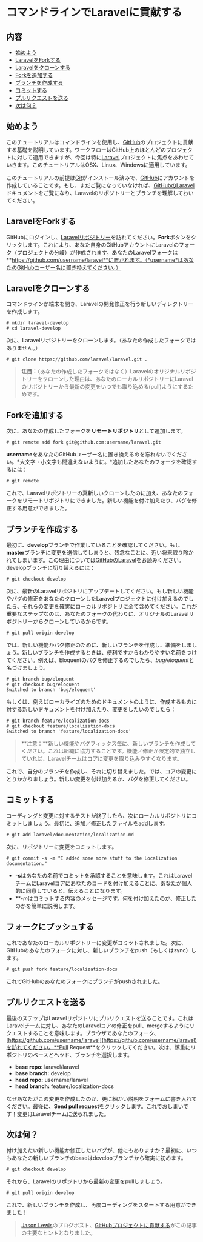 # コマンドラインでLaravelに貢献する

## 内容
 - [始めよう](#getting-started)
 - [LaravelをForkする](#forking-laravel)
 - [Laravelをクローンする](#cloning-laravel)
 - [Forkを追加する](#adding-your-fork)
 - [ブランチを作成する](#creating-branches)
 - [コミットする](#committing)
 - [プルリクエストを送る](#submitting-a-pull-request)
 - [次は何？](#whats-next)

<a name='getting-started'></a>
## 始めよう

このチュートリアルはコマンドラインを使用し、[GitHub](https://github.com/)のプロジェクトに貢献する基礎を説明しています。ワークフローはGitHub上のほとんどのプロジェクトに対して適用できますが、今回は特に[Laravel](https://github.com/laravel/laravel)プロジェクトに焦点をあわせていきます。このチュートリアルはOSX、Linux、Windowsに適用しています。

このチュートリアルの前提は[Git](http://git-scm.com/)がインストール済みで、[GitHub](https://github.com/signup/free)にアカウントを作成していることです。もし、まだご覧になっていなければ、[GitHubのLaravel](/docs/contrib/github)ドキュメントをご覧になり、Laravelのリポジトリーとブランチを理解しておいてください。

<a name='forking-laravel'></a>
## LaravelをForkする

GitHubにログインし、[Laravelリポジトリー](https://github.com/laravel/laravel)を訪れてください。**Fork**ボタンをクリックします。これにより、あなた自身のGitHubアカウントにLaravelのフォーク（プロジェクトの分岐）が作成されます。あなたのLaravelフォークは**https://github.com/username/laravel**に置かれます。（*username*はあなたのGitHubユーザー名に置き換えてください。）

<a name='cloning-laravel'></a>
## Laravelをクローンする

コマンドラインか端末を開き、Laravelの開発修正を行う新しいディレクトリーを作成します。

	# mkdir laravel-develop
	# cd laravel-develop

次に、Laravelリポジトリーをクローンします。（あなたの作成したフォークではありません。）

	# git clone https://github.com/laravel/laravel.git .

> **注目：**（あなたの作成したフォークではなく）Laravelのオリジナルリポジトリーをクローンした理由は、あなたのローカルリポジトリーにLaravelのリポジトリーから最新の変更をいつでも取り込める(pull)ようにするためです。

<a name='adding-your-fork'></a>
## Forkを追加する

次に、あなたの作成したフォークを**リモートリポジトリ**として追加します。

	# git remote add fork git@github.com:username/laravel.git

**username**をあなたのGitHubユーザー名に置き換えるのを忘れないでください。*大文字・小文字も間違えないように。*追加したあなたのフォークを確認するには：

	# git remote

これで、Laravelリポジトリーの真新しいクローンしたのに加え、あなたのフォークをリモートリポジトリにできました。新しい機能を付け加えたり、バグを修正する用意ができました。

<a name='creating-branches'></a>
## ブランチを作成する

最初に、**develop**ブランチで作業していることを確認してください。もし**master**ブランチに変更を送信してしまうと、残念なことに、近い将来取り除かれてしまいます。この理由については[GitHubのLaravel](/docs/contrib/github)をお読みください。developブランチに切り替えるには：

	# git checkout develop

次に、最新のLaravelリポジトリにアップデートしてください。もし新しい機能やバグの修正をあなたのクローンしたLaravelプロジェクトに付け加えるのでしたら、それらの変更を確実にローカルリポジトリに全て含めてください。これが重要なステップなのは、あなたのフォークの代わりに、オリジナルのLaravelリポジトリーからクローンしているからです。

	# git pull origin develop

では、新しい機能かバグ修正のために、新しいブランチを作成し、準備をしましょう。新しいブランチを作成するときは、便利ですからわかりやすい名前をつけてください。例えば、Eloquentのバグを修正するのでしたら、*bug/eloquent*と名づけましょう。

	# git branch bug/eloquent
	# git checkout bug/eloquent
	Switched to branch 'bug/eloquent'

もしくは、例えばローカライズのためのドキュメントのように、作成するものに対する新しいドキュメントを付け加えたり、変更をしたいのでしたら：

	# git branch feature/localization-docs
	# git checkout feature/localization-docs
	Switched to branch 'feature/localization-docs'

> **注意：**新しい機能やバグフィックス毎に、新しいブランチを作成してください。これは組織に協力することです。機能／修正が限定的で独立していれば、Laravelチームはコアに変更を取り込みやすくなります。

これで、自分のブランチを作成し、それに切り替えました。では、コアの変更にとりかかりましょう。新しい変更を付け加えるか、バグを修正してください。

<a name='committing'></a>
## コミットする

コーディングと変更に対するテストが終了したら、次にローカルリポジトリにコミットしましょう。最初に、追加／修正したファイルをaddします。

	# git add laravel/documentation/localization.md

次に、リポジトリーに変更をコミットします。

	# git commit -s -m "I added some more stuff to the Localization documentation."

 - **-s**はあなたの名前でコミットを承認することを意味します。これはLaravelチームにLaravelコアにあなたのコードを付け加えることに、あなたが個人的に同意していると、伝えることになります。
 - ***-m*はコミットする内容のメッセージです。何を付け加えたのか、修正したのかを簡単に説明します。

<a name='pushing-to-your-fork'></a>
## フォークにプッシュする

これであなたのローカルリポジトリーに変更がコミットされました。次に、GitHubのあなたのフォークに対し、新しいブランチをpush（もしくはsync）します。

	# git push fork feature/localization-docs

これでGitHubのあなたのフォークにブランチがpushされました。

<a name='submitting-a-pull-request'></a>
## プルリクエストを送る

最後のステップはLaravelリポジトリにプルリクエストを送ることです。これはLaravelチームに対し、あなたのLaravelコアの修正をpull、mergeするようにリクエストすることを意味します。ブラウザであなたのフォーク、[https://github.com/username/laravel](https://github.com/username/laravel)を訪れてください。**Pull Request**をクリックしてください。次は、慎重にリポジトリのベースとヘッド、ブランチを選択します。

 - **base repo:** laravel/laravel
 - **base branch:** develop
 - **head repo:** username/laravel
 - **head branch:** feature/localization-docs

なぜあなたがこの変更を作成したのか、更に細かい説明をフォームに書き入れてください。最後に、**Send pull request**をクリックします。これでおしまいです！変更はLaravelチームに送られました。

<a name='whats-next'></a>
## 次は何？

付け加えたい新しい機能か修正したいバグが、他にもありますか？最初に、いつもあなたの新しいブランチのbaseはdevelopブランチから確実に初めます。

	# git checkout develop

それから、Laravelのリポジトリから最新の変更をpullしましょう。

	# git pull origin develop

これで、新しいブランチを作成し、再度コーディングをスタートする用意ができました！

> [Jason Lewis](http://jasonlewis.me/)のブログポスト、[GitHubプロジェクトに貢献する](http://jasonlewis.me/blog/2012/06/how-to-contributing-to-a-github-project)がこの記事の主要なヒントとなりました。
